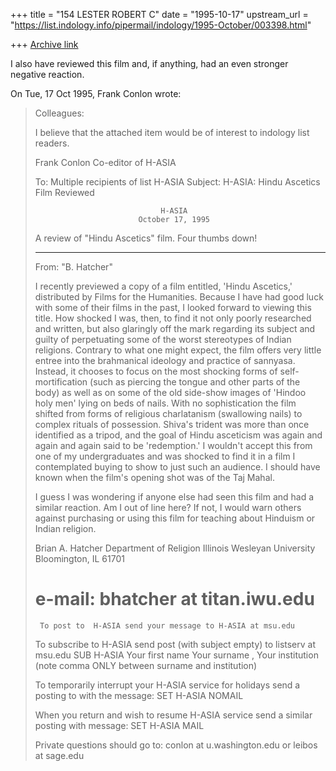 +++
title = "154 LESTER ROBERT C"
date = "1995-10-17"
upstream_url = "https://list.indology.info/pipermail/indology/1995-October/003398.html"

+++
[Archive link](https://list.indology.info/pipermail/indology/1995-October/003398.html)

I also have reviewed this film and, if anything, had an even stronger 
negative reaction.

On Tue, 17 Oct 1995, Frank Conlon wrote:

> Colleagues:
> 
> I believe that the attached item would be of interest to indology list 
> readers.
> 
> Frank Conlon
> Co-editor of H-ASIA
> 
> To: Multiple recipients of list H-ASIA <H-ASIA at msu.edu>
> Subject: H-ASIA: Hindu Ascetics Film Reviewed
> 
>                                 H-ASIA
>                            October 17, 1995
> 
> A review of "Hindu Ascetics" film.  Four thumbs down!
> ***********************************************************************
> From: "B. Hatcher" <bhatcher at titan.iwu.edu>
> 
> I recently previewed a copy of a film entitled, 'Hindu Ascetics,'
> distributed by Films for the Humanities.  Because I have had good luck
> with some of their films in the past, I looked forward to viewing this
> title.  How shocked I was, then, to find it not only poorly researched
> and written, but also glaringly off the mark regarding its subject and
> guilty of perpetuating some of the worst stereotypes of Indian
> religions.  Contrary to what one might expect, the film offers very
> little entree into the brahmanical ideology and practice of sannyasa.
> Instead, it chooses to focus on the most shocking forms of
> self-mortification (such as piercing the tongue and other parts of the
> body) as well as on some of the old side-show images of 'Hindoo holy men'
> lying on beds of nails.  With no sophistication the film shifted from
> forms of religious charlatanism (swallowing nails) to complex rituals of
> possession.  Shiva's trident was more than once identified as a tripod,
> and the goal of Hindu asceticism was again and again and again said to be
> 'redemption.'  I wouldn't accept this from one of my undergraduates and
> was shocked to find it in a film I contemplated buying to show to just
> such an audience.  I should have known when the film's opening shot was
> of the Taj Mahal.
> 
> I guess I was wondering if anyone else had seen this film and had a
> similar reaction.  Am I out of line here?  If not, I would warn others
> against purchasing or using this film for teaching about Hinduism or
> Indian religion.
> 
> Brian A. Hatcher
> Department of Religion
> Illinois Wesleyan University
> Bloomington, IL  61701
> 
> e-mail:  bhatcher at titan.iwu.edu
> =================================================================
>      To post to  H-ASIA send your message to H-ASIA at msu.edu
> 
> To subscribe to H-ASIA send post (with subject empty) to listserv at msu.edu
> 	SUB H-ASIA Your first name Your surname , Your institution
> 	(note comma ONLY between surname and institution)
> 
> To temporarily interrupt your H-ASIA service for holidays send a
> posting to <listserv at msu.edu> with the message:
>                                        SET H-ASIA NOMAIL
> 
> When you return and wish to resume H-ASIA service send a similar
> posting with message:                  SET H-ASIA MAIL
> 
> Private questions should go to:     conlon at u.washington.edu
>                               or    leibos at sage.edu
> 
>  
> 





